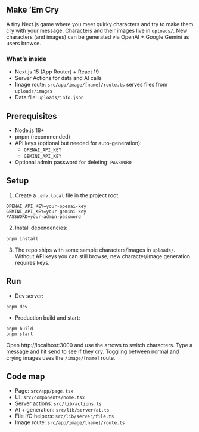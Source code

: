 ## Make ’Em Cry

A tiny Next.js game where you meet quirky characters and try to make them cry with your message. Characters and their images live in `uploads/`. New characters (and images) can be generated via OpenAI + Google Gemini as users browse.

### What’s inside
- Next.js 15 (App Router) + React 19
- Server Actions for data and AI calls
- Image route: `src/app/image/[name]/route.ts` serves files from `uploads/images`
- Data file: `uploads/info.json`

## Prerequisites
- Node.js 18+
- pnpm (recommended)
- API keys (optional but needed for auto-generation):
	- `OPENAI_API_KEY`
	- `GEMINI_API_KEY`
- Optional admin password for deleting: `PASSWORD`

## Setup
1) Create a `.env.local` file in the project root:

```
OPENAI_API_KEY=your-openai-key
GEMINI_API_KEY=your-gemini-key
PASSWORD=your-admin-password
```

2) Install dependencies:

```
pnpm install
```

3) The repo ships with some sample characters/images in `uploads/`. Without API keys you can still browse; new character/image generation requires keys.

## Run
- Dev server:

```
pnpm dev
```

- Production build and start:

```
pnpm build
pnpm start
```

Open http://localhost:3000 and use the arrows to switch characters. Type a message and hit send to see if they cry. Toggling between normal and crying images uses the `/image/[name]` route.

## Code map
- Page: `src/app/page.tsx`
- UI: `src/components/home.tsx`
- Server actions: `src/lib/actions.ts`
- AI + generation: `src/lib/server/ai.ts`
- File I/O helpers: `src/lib/server/file.ts`
- Image route: `src/app/image/[name]/route.ts`

